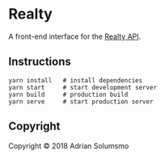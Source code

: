 # Realty

A front-end interface for the [Realty API](https://github.com/honeymustard/realty-api).

## Instructions
```
yarn install   # install dependencies
yarn start     # start development server
yarn build     # production build
yarn serve     # start production server
```

## Copyright

Copyright © 2018 Adrian Solumsmo
